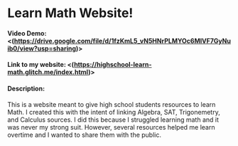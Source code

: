 # Learn Math Website!
#### Video Demo:  <(https://drive.google.com/file/d/1fzKmL5_vN5HNrPLMYOc6MlVF7GyNuib0/view?usp=sharing)>
#### Link to my website: <(https://highschool-learn-math.glitch.me/index.html)>
#### Description:

This is a website meant to give high school students resources to learn Math.
I created this with the intent of linking Algebra, SAT, Trigonemetry, and Calculus sources.
I did this because I struggled learning math and it was never my strong suit. However,
several resources helped me learn overtime and I wanted to share them with the public.
